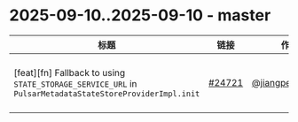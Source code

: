 # 2025-09-10..2025-09-10 - master
| 标题 | 链接 | 作者 | 标签 |
| - | :--: | :--: | - |
| [feat][fn] Fallback to using `STATE_STORAGE_SERVICE_URL` in `PulsarMetadataStateStoreProviderImpl.init` | [#24721](https://github.com/apache/pulsar/pull/24721) | [@jiangpengcheng](https://github.com/jiangpengcheng) | `doc-not-needed` `ready-to-test` `release/4.0.7` `release/3.3.9` `release/4.1.1`  | 
